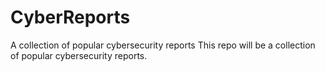 # CyberReports
A collection of popular cybersecurity reports
This repo will be a collection of popular cybersecurity reports.
